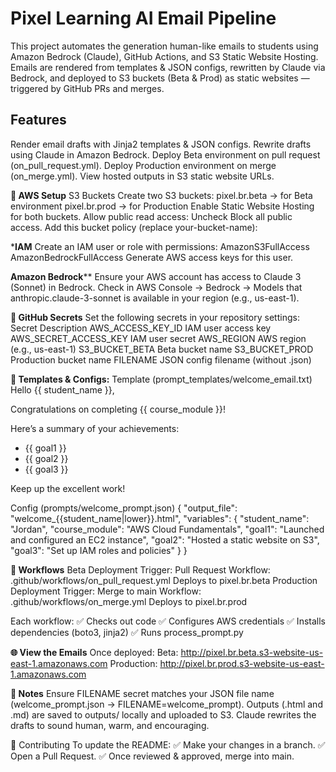 # Pixel Learning AI Email Pipeline
This project automates the generation  human-like emails to students using Amazon Bedrock (Claude), GitHub Actions, and S3 Static Website Hosting.
Emails are rendered from templates & JSON configs, rewritten by Claude via Bedrock, and deployed to S3 buckets (Beta & Prod) as static websites — triggered by GitHub PRs and merges.

## Features
Render email drafts with Jinja2 templates & JSON configs.
Rewrite drafts using Claude in Amazon Bedrock.
Deploy Beta environment on pull request (on_pull_request.yml).
Deploy Production environment on merge (on_merge.yml).
View hosted outputs in S3 static website URLs.

**🔧 AWS Setup**
S3 Buckets
Create two S3 buckets:
pixel.br.beta → for Beta environment
pixel.br.prod → for Production
Enable Static Website Hosting for both buckets.
Allow public read access:
Uncheck Block all public access.
Add this bucket policy (replace your-bucket-name):

***IAM**
Create an IAM user or role with permissions:
AmazonS3FullAccess
AmazonBedrockFullAccess
Generate AWS access keys for this user.

**Amazon Bedrock****
Ensure your AWS account has access to Claude 3 (Sonnet) in Bedrock.
Check in AWS Console → Bedrock → Models that anthropic.claude-3-sonnet is available in your region (e.g., us-east-1).

**🔑 GitHub Secrets**
Set the following secrets in your repository settings:
Secret	Description
AWS_ACCESS_KEY_ID	IAM user access key
AWS_SECRET_ACCESS_KEY	IAM user secret
AWS_REGION	AWS region (e.g., us-east-1)
S3_BUCKET_BETA	Beta bucket name
S3_BUCKET_PROD	Production bucket name
FILENAME	JSON config filename (without .json)

**📝 Templates & Configs:**
Template (prompt_templates/welcome_email.txt)
Hello {{ student_name }},

Congratulations on completing {{ course_module }}!

Here’s a summary of your achievements:
- {{ goal1 }}
- {{ goal2 }}
- {{ goal3 }}

Keep up the excellent work!


Config 
(prompts/welcome_prompt.json)
{
  "output_file": "welcome_{{student_name|lower}}.html",
  "variables": {
    "student_name": "Jordan",
    "course_module": "AWS Cloud Fundamentals",
    "goal1": "Launched and configured an EC2 instance",
    "goal2": "Hosted a static website on S3",
    "goal3": "Set up IAM roles and policies"
  }
}

**🔄 Workflows**
Beta Deployment
Trigger: Pull Request
Workflow: .github/workflows/on_pull_request.yml
Deploys to pixel.br.beta
Production Deployment
Trigger: Merge to main
Workflow: .github/workflows/on_merge.yml
Deploys to pixel.br.prod

Each workflow:
✅ Checks out code
✅ Configures AWS credentials
✅ Installs dependencies (boto3, jinja2)
✅ Runs process_prompt.py

**🌐 View the Emails**
Once deployed:
Beta:
http://pixel.br.beta.s3-website-us-east-1.amazonaws.com
Production:
http://pixel.br.prod.s3-website-us-east-1.amazonaws.com

**📄 Notes**
Ensure FILENAME secret matches your JSON file name (welcome_prompt.json → FILENAME=welcome_prompt).
Outputs (.html and .md) are saved to outputs/ locally and uploaded to S3.
Claude rewrites the drafts to sound human, warm, and encouraging.

🧪 Contributing
To update the README:
✅ Make your changes in a branch.
✅ Open a Pull Request.
✅ Once reviewed & approved, merge into main.

